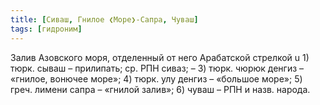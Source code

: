 ```yaml
---
title: [Сиваш, Гнилое ❮Море❯-Сапра, Чуваш]
tags: [гидроним]
---
```


Залив Азовского моря, отделенный от него Арабатской стрелкой u 1) тюрк. сываш –
прилипать; ср. РПН сиваз; – 3) тюрк. чюрюк денгиз – «гнилое, вонючее море»; 4)
тюрк. улу денгиз – «большое море»; 5) греч. лимени сапра – «гнилой залив»; 6)
чуваш – РПН и назв. народа.
